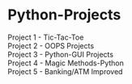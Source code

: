 # Python-Projects

Project 1 - Tic-Tac-Toe <br>
Project 2 - OOPS Projects  <br>
Project 3 - Python-GUI Projects <br>
Project 4 - Magic Methods-Python <br>
Project 5 - Banking/ATM Improved 
